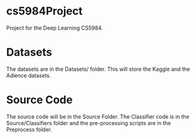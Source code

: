 # cs5984Project
Project for the Deep Learning CS5984.

# Datasets
The datasets are in the Datasets/ folder. This will store the Kaggle and the Adience datasets.

# Source Code
The source code will be in the Source Folder. The Classifier code is in the Source/Classifiers folder and the pre-processing scripts are in the Preprocess folder.

